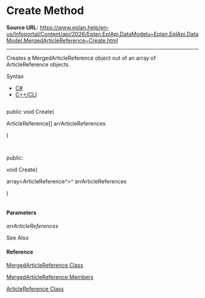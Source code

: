 # Create Method

**Source URL:** https://www.eplan.help/en-us/Infoportal/Content/api/2026/Eplan.EplApi.DataModelu~Eplan.EplApi.DataModel.MergedArticleReference~Create.html

---

Creates a MergedArticleReference object out of an array of ArticleReference objects.

Syntax

- [C#](#i-syntax-CS)
- [C++/CLI](#i-syntax-CPP2005)

```
```
public void Create( 
   ArticleReference[] arrArticleReferences
)
```
```

```
```
public:
void Create( 
   array<ArticleReference^>^ arrArticleReferences
)
```
```

#### Parameters

*arrArticleReferences*



See Also

#### Reference

[MergedArticleReference Class](Eplan.EplApi.DataModelu~Eplan.EplApi.DataModel.MergedArticleReference.html)
  
[MergedArticleReference Members](Eplan.EplApi.DataModelu~Eplan.EplApi.DataModel.MergedArticleReference_members.html)
  
[ArticleReference Class](Eplan.EplApi.DataModelu~Eplan.EplApi.DataModel.ArticleReference.html)